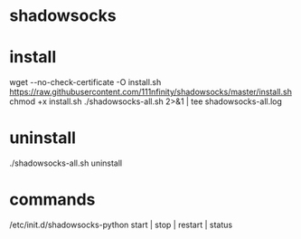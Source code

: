 # shadowsocks

# install
wget --no-check-certificate -O install.sh https://raw.githubusercontent.com/111nfinity/shadowsocks/master/install.sh 
chmod +x install.sh 
./shadowsocks-all.sh 2>&1 | tee shadowsocks-all.log 

# uninstall
./shadowsocks-all.sh uninstall

# commands
/etc/init.d/shadowsocks-python start | stop | restart | status

